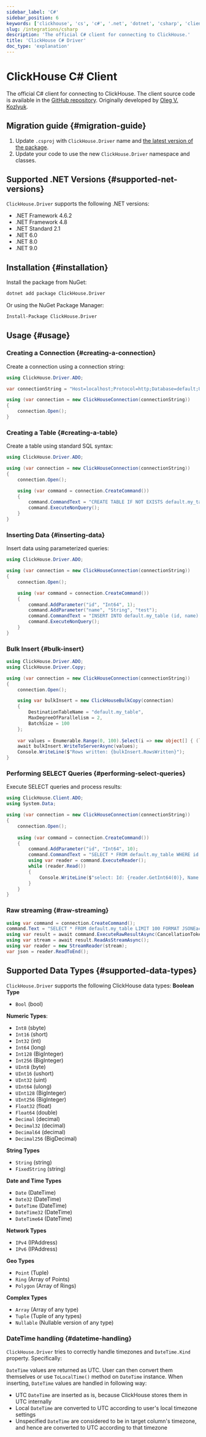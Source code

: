 ```yaml
---
sidebar_label: 'C#'
sidebar_position: 6
keywords: ['clickhouse', 'cs', 'c#', '.net', 'dotnet', 'csharp', 'client', 'driver', 'connect', 'integrate']
slug: /integrations/csharp
description: 'The official C# client for connecting to ClickHouse.'
title: 'ClickHouse C# Driver'
doc_type: 'explanation'
---
```


# ClickHouse C# Client

The official C# client for connecting to ClickHouse. 
The client source code is available in the [GitHub repository](https://github.com/ClickHouse/clickhouse-cs).
Originally developed by [Oleg V. Kozlyuk](https://github.com/DarkWanderer).

## Migration guide {#migration-guide}
1. Update `.csproj` with `ClickHouse.Driver` name and [the latest version of the package](https://www.nuget.org/packages/ClickHouse.Driver).
2. Update your code to use the new `ClickHouse.Driver` namespace and classes.

## Supported .NET Versions {#supported-net-versions}

`ClickHouse.Driver` supports the following .NET versions:
* .NET Framework 4.6.2
* .NET Framework 4.8
* .NET Standard 2.1
* .NET 6.0
* .NET 8.0
* .NET 9.0

## Installation {#installation}

Install the package from NuGet:

```bash
dotnet add package ClickHouse.Driver
```

Or using the NuGet Package Manager:

```bash
Install-Package ClickHouse.Driver
```

## Usage {#usage}

### Creating a Connection {#creating-a-connection}

Create a connection using a connection string:

```csharp
using ClickHouse.Driver.ADO;

var connectionString = "Host=localhost;Protocol=http;Database=default;Username=default;Password=";

using (var connection = new ClickHouseConnection(connectionString))
{
    connection.Open();
}
```

### Creating a Table {#creating-a-table}

Create a table using standard SQL syntax:

```csharp
using ClickHouse.Driver.ADO;

using (var connection = new ClickHouseConnection(connectionString))
{
    connection.Open();

    using (var command = connection.CreateCommand())
    {
        command.CommandText = "CREATE TABLE IF NOT EXISTS default.my_table (id Int64, name String) ENGINE = Memory";
        command.ExecuteNonQuery();
    }
}
```

### Inserting Data {#inserting-data}

Insert data using parameterized queries:

```csharp
using ClickHouse.Driver.ADO;

using (var connection = new ClickHouseConnection(connectionString))
{
    connection.Open();

    using (var command = connection.CreateCommand())
    {
        command.AddParameter("id", "Int64", 1);
        command.AddParameter("name", "String", "test");
        command.CommandText = "INSERT INTO default.my_table (id, name) VALUES ({id:Int64}, {name:String})";
        command.ExecuteNonQuery();
    }
}
```

### Bulk Insert {#bulk-insert}

```csharp
using ClickHouse.Driver.ADO;
using ClickHouse.Driver.Copy;

using (var connection = new ClickHouseConnection(connectionString))
{
    connection.Open();

    using var bulkInsert = new ClickHouseBulkCopy(connection)
    {
        DestinationTableName = "default.my_table",
        MaxDegreeOfParallelism = 2,
        BatchSize = 100
    };
    
    var values = Enumerable.Range(0, 100).Select(i => new object[] { (long)i, "value" + i.ToString() });
    await bulkInsert.WriteToServerAsync(values);
    Console.WriteLine($"Rows written: {bulkInsert.RowsWritten}");
}
```

### Performing SELECT Queries {#performing-select-queries}

Execute SELECT queries and process results:

```csharp
using ClickHouse.Client.ADO;
using System.Data;

using (var connection = new ClickHouseConnection(connectionString))
{
    connection.Open();
    
    using (var command = connection.CreateCommand())
    {
        command.AddParameter("id", "Int64", 10);
        command.CommandText = "SELECT * FROM default.my_table WHERE id < {id:Int64}";
        using var reader = command.ExecuteReader();
        while (reader.Read())
        {
            Console.WriteLine($"select: Id: {reader.GetInt64(0)}, Name: {reader.GetString(1)}");
        }
    }
}
```
### Raw streaming {#raw-streaming}
```csharp
using var command = connection.CreateCommand();
command.Text = "SELECT * FROM default.my_table LIMIT 100 FORMAT JSONEachRow";
using var result = await command.ExecuteRawResultAsync(CancellationToken.None);
using var stream = await result.ReadAsStreamAsync();
using var reader = new StreamReader(stream);
var json = reader.ReadToEnd();
```

## Supported Data Types {#supported-data-types}

`ClickHouse.Driver` supports the following ClickHouse data types:
**Boolean Type**
* `Bool` (bool)

**Numeric Types**:
* `Int8` (sbyte)
* `Int16` (short)
* `Int32` (int)
* `Int64` (long)
* `Int128` (BigInteger)
* `Int256` (BigInteger)
* `UInt8` (byte)
* `UInt16` (ushort)
* `UInt32` (uint)
* `UInt64` (ulong)
* `UInt128` (BigInteger)
* `UInt256` (BigInteger)
* `Float32` (float)
* `Float64` (double)
* `Decimal` (decimal)
* `Decimal32` (decimal)
* `Decimal64` (decimal)
* `Decimal256` (BigDecimal)

**String Types**
* `String` (string)
* `FixedString` (string)

**Date and Time Types**
* `Date` (DateTime)
* `Date32` (DateTime)
* `DateTime` (DateTime)
* `DateTime32` (DateTime)
* `DateTime64` (DateTime)

**Network Types**
* `IPv4` (IPAddress)
* `IPv6` (IPAddress)

**Geo Types**
* `Point` (Tuple)
* `Ring` (Array of Points)
* `Polygon` (Array of Rings)

**Complex Types**
* `Array` (Array of any type)
* `Tuple` (Tuple of any types)
* `Nullable` (Nullable version of any type)

### DateTime handling {#datetime-handling}
`ClickHouse.Driver` tries to correctly handle timezones and `DateTime.Kind` property. Specifically:

`DateTime` values are returned as UTC. User can then convert them themselves or use `ToLocalTime()` method on `DateTime` instance.
When inserting, `DateTime` values are handled in following way:
- UTC `DateTime` are inserted as is, because ClickHouse stores them in UTC internally
- Local `DateTime` are converted to UTC according to user's local timezone settings
- Unspecified `DateTime` are considered to be in target column's timezone, and hence are converted to UTC according to that timezone
